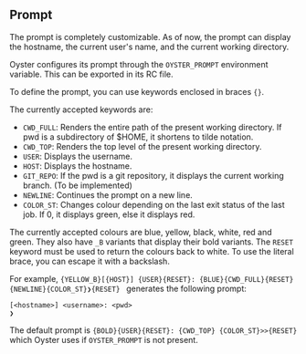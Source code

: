 ## Prompt
The prompt is completely customizable. As of now, the prompt can display the hostname, the current user's name, and the current working directory.

Oyster configures its prompt through the `OYSTER_PROMPT` environment variable. This can be exported in its RC file.

To define the prompt, you can use keywords enclosed in braces `{}`.

The currently accepted keywords are:
- `CWD_FULL`: Renders the entire path of the present working directory. If pwd is a subdirectory of $HOME, it shortens to tilde notation.
- `CWD_TOP`: Renders the top level of the present working directory.
- `USER`: Displays the username.
- `HOST`: Displays the hostname.
- `GIT_REPO`: If the pwd is a git repository, it displays the current working branch. (To be implemented)
- `NEWLINE`: Continues the prompt on a new line.
- `COLOR_ST`: Changes colour depending on the last exit status of the last job. If 0, it displays green, else it displays red.

The currently accepted colours are blue, yellow, black, white, red and green.
They also have `_B` variants that display their bold variants.
The `RESET` keyword must be used to return the colours back to white.
To use the literal brace, you can escape it with a backslash.

For example, `{YELLOW_B}[{HOST}] {USER}{RESET}: {BLUE}{CWD_FULL}{RESET}{NEWLINE}{COLOR_ST}❯{RESET} ` generates the following prompt:

```
[<hostname>] <username>: <pwd>
❯
```

The default prompt is `{BOLD}{USER}{RESET}: {CWD_TOP} {COLOR_ST}>>{RESET} ` which Oyster uses if `OYSTER_PROMPT` is not present.